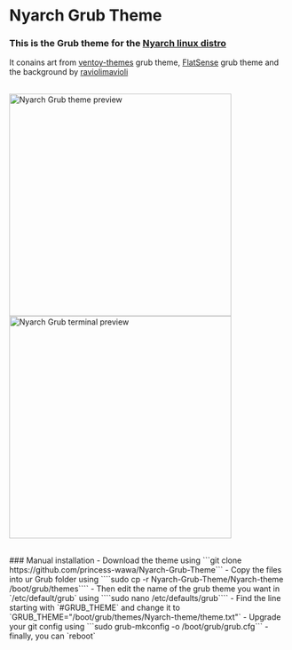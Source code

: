 # Nyarch Grub Theme
### This is the Grub theme for the [Nyarch linux distro](https://github.com/NyarchLinux/NyarchLinux)

It conains art from [ventoy-themes](https://github.com/odiegoduarte/ventoy-themes) grub theme, [FlatSense](https://github.com/ForsetGump1952/FlatSense) grub theme and the background by [raviolimavioli](https://www.pixiv.net/en/artworks/89596288) 
<br><br> 

<img src="preview.png" alt="Nyarch Grub theme preview" width="400"> <img src="terminal.png" alt="Nyarch Grub terminal preview" width="400"> 

<br> 
### Manual installation
-  Download the theme using ```git clone https://github.com/princess-wawa/Nyarch-Grub-Theme```
-  Copy the files into ur Grub folder using ````sudo cp -r Nyarch-Grub-Theme/Nyarch-theme /boot/grub/themes````
-  Then edit the name of the grub theme you want in `/etc/default/grub` using ````sudo nano /etc/defaults/grub````
  - Find the line starting with `#GRUB_THEME` and change it to `GRUB_THEME="/boot/grub/themes/Nyarch-theme/theme.txt"`
-  Upgrade your git config using ```sudo grub-mkconfig -o /boot/grub/grub.cfg```
-  finally, you can `reboot`

<br><br> 

